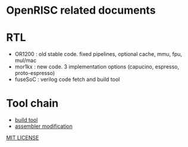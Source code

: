OpenRISC related documents
==========================


# RTL

* OR1200 : old stable code. fixed pipelines, optional cache, mmu, fpu, mul/mac
* mor1kx : new code. 3 implementation options (capucino, espresso, proto-espresso)
* fuseSoC : verilog code fetch and build tool

# Tool chain

* [build tool](wiki/openrisc_toolchain.md)
* [assembler modification](wiki/openrisc_assembler.md)


[MIT LICENSE](LICENSE)
